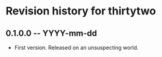 # Revision history for thirtytwo

## 0.1.0.0 -- YYYY-mm-dd

* First version. Released on an unsuspecting world.
